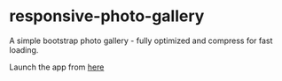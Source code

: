 # responsive-photo-gallery
A simple bootstrap photo gallery - fully optimized and compress for fast loading.

Launch the app from [here](https://sotoxp.github.io/responsive-photo-gallery/index.html)
